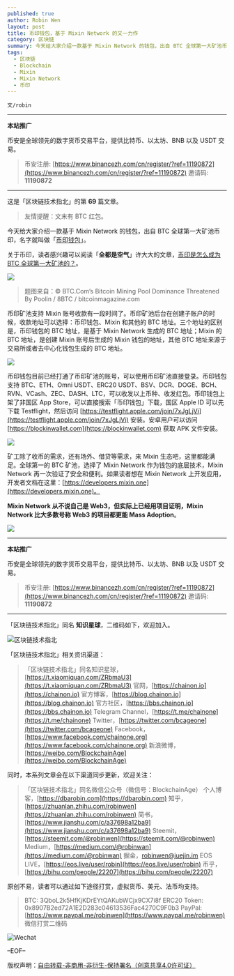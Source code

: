 ```yaml
---
published: true
author: Robin Wen
layout: post
title: 币印钱包，基于 Mixin Network 的又一力作
category: 区块链
summary: 今天给大家介绍一款基于 Mixin Network 的钱包，出自 BTC 全球第一大矿池币印，名字就叫做「币印钱包」。矿工除了收币的需求，还有场外、借贷等需求，来 Mixin 生态吧，这里都能满足。全球第一的 BTC 矿池，选择了 Mixin Network 作为钱包的底层技术，Mixin Network 再一次验证了安全和便利。Mixin Network 从不说自己是 Web3，但实际上已经用项目证明，Mixin Network 比大多数号称 Web3 的项目都更能 Mass Adoption。
tags:
  - 区块链
  - Blockchain
  - Mixin
  - Mixin Network
  - 币印
---
```


`文/robin`

***

**本站推广**

币安是全球领先的数字货币交易平台，提供比特币、以太坊、BNB 以及 USDT 交易。

> 币安注册: [https://www.binancezh.com/cn/register/?ref=11190872](https://www.binancezh.com/cn/register/?ref=11190872)
> 邀请码: **11190872**

***

这是「区块链技术指北」的第 **69** 篇文章。

> 友情提醒：文末有 BTC 红包。

今天给大家介绍一款基于 Mixin Network 的钱包，出自 BTC 全球第一大矿池币印，名字就叫做「[币印钱包](https://blockinwallet.com)」。

关于币印，读者感兴趣可以阅读「**全都是空气**」许大大的文章，[币印是怎么成为 BTC 全球第一大矿池的？](https://mp.weixin.qq.com/s/Zesfn8LePkipM_cD2w5-iw)。

![](https://cdn.dbarobin.com/wgk1prg.jpg)

> 题图来自：© BTC.Com’s Bitcoin Mining Pool Dominance Threatened By Poolin / 8BTC / bitcoinmagazine.com

币印矿池支持 Mixin 账号收款有一段时间了。币印矿池后台在创建子账户的时候，收款地址可以选择：币印钱包、Mixin 和其他的 BTC 地址。三个地址的区别是，币印钱包的 BTC 地址，是基于 Mixin Network 生成的 BTC 地址；Mixin 的 BTC 地址，是创建 Mixin 账号后生成的 Mixin 钱包的地址，其他 BTC 地址来源于交易所或者去中心化钱包生成的 BTC 地址。

![](https://cdn.dbarobin.com/kag1gyb.png)

币印钱包目前已经打通了币印矿池的账号，可以使用币印矿池直接登录。币印钱包支持 BTC、ETH、Omni USDT、ERC20 USDT、BSV、DCR、DOGE、BCH、RVN、VCash、ZEC、DASH、LTC，可以收发以上币种、收发红包。币印钱包上架了非国区 App Store，可以直接搜索「币印钱包」下载，国区 Apple ID 可以先下载 Testflight，然后访问 [https://testflight.apple.com/join/7xJgLjVi](https://testflight.apple.com/join/7xJgLjVi) 安装。安卓用户可以访问 [https://blockinwallet.com](https://blockinwallet.com) 获取 APK 文件安装。

![](https://cdn.dbarobin.com/wozshux.png)

矿工除了收币的需求，还有场外、借贷等需求，来 Mixin 生态吧，这里都能满足。全球第一的 BTC 矿池，选择了 Mixin Network 作为钱包的底层技术，Mixin Network 再一次验证了安全和便利。如果读者想在 Mixin Network 上开发应用，开发者文档在这里：[https://developers.mixin.one](https://developers.mixin.one)。

**Mixin Network 从不说自己是 Web3，但实际上已经用项目证明，Mixin Network 比大多数号称 Web3 的项目都更能 Mass Adoption**。

![](https://cdn.dbarobin.com/xxdg7vy.jpg)

***

**本站推广**

币安是全球领先的数字货币交易平台，提供比特币、以太坊、BNB 以及 USDT 交易。

> 币安注册: [https://www.binancezh.com/cn/register/?ref=11190872](https://www.binancezh.com/cn/register/?ref=11190872)
> 邀请码: **11190872**

***

「区块链技术指北」同名 **知识星球**，二维码如下，欢迎加入。

![区块链技术指北](https://cdn.dbarobin.com/3YzonTR.png)

「区块链技术指北」相关资讯渠道：

> 「区块链技术指北」同名知识星球，[https://t.xiaomiquan.com/ZRbmaU3](https://t.xiaomiquan.com/ZRbmaU3)
> 官网，[https://chainon.io](https://chainon.io)
> 官方博客，[https://blog.chainon.io](https://blog.chainon.io)
> 官方社区，[https://bbs.chainon.io](https://bbs.chainon.io)
> Telegram Channel，[https://t.me/chainone](https://t.me/chainone)
> Twitter，[https://twitter.com/bcageone](https://twitter.com/bcageone)
> Facebook，[https://www.facebook.com/chainone.org](https://www.facebook.com/chainone.org)
> 新浪微博，[https://weibo.com/BlockchainAge](https://weibo.com/BlockchainAge)

同时，本系列文章会在以下渠道同步更新，欢迎关注：

> 「区块链技术指北」同名微信公众号（微信号：BlockchainAge）
> 个人博客，[https://dbarobin.com](https://dbarobin.com)
> 知乎，[https://zhuanlan.zhihu.com/robinwen](https://zhuanlan.zhihu.com/robinwen)
> 简书，[https://www.jianshu.com/c/a37698a12ba9](https://www.jianshu.com/c/a37698a12ba9)
> Steemit，[https://steemit.com/@robinwen](https://steemit.com/@robinwen)
> Medium，[https://medium.com/@robinwan](https://medium.com/@robinwan)
> 掘金，[robinwen@juejin.im](https://juejin.im/user/5673ccae60b2260ee435f89a/posts)
> EOS LIVE，[https://eos.live/user/robin](https://eos.live/user/robin)
> 币乎，[https://bihu.com/people/22207](https://bihu.com/people/22207)

原创不易，读者可以通过如下途径打赏，虚拟货币、美元、法币均支持。

> BTC: 3QboL2k5HfKjKDrEYtQAKubWCjx9CX7i8f
> ERC20 Token: 0x8907B2ed72A1E2D283c04613536Fac4270C9F0b3
> PayPal: [https://www.paypal.me/robinwen](https://www.paypal.me/robinwen)
> 微信打赏二维码

![Wechat](https://cdn.dbarobin.com/SzoNl5b.jpg)

–EOF–

版权声明：[自由转载-非商用-非衍生-保持署名（创意共享4.0许可证）](http://creativecommons.org/licenses/by-nc-nd/4.0/deed.zh)
